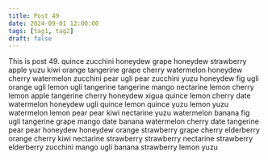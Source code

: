 ```yaml
---
title: Post 49
date: 2024-09-01 12:00:00
tags: [tag1, tag2]
draft: false
---
```

This is post 49.
quince
zucchini
honeydew
grape
honeydew
strawberry
apple
yuzu
kiwi
orange
tangerine
grape
cherry
watermelon
honeydew
cherry
watermelon
zucchini
pear
ugli
pear
zucchini
yuzu
honeydew
fig
ugli
orange
ugli
lemon
ugli
tangerine
tangerine
mango
nectarine
lemon
cherry
lemon
apple
tangerine
cherry
honeydew
xigua
quince
lemon
cherry
date
watermelon
honeydew
ugli
quince
lemon
quince
yuzu
lemon
yuzu
watermelon
lemon
pear
pear
kiwi
nectarine
yuzu
watermelon
banana
fig
ugli
tangerine
grape
mango
date
banana
watermelon
cherry
date
tangerine
pear
pear
honeydew
honeydew
orange
strawberry
grape
cherry
elderberry
orange
cherry
kiwi
nectarine
strawberry
strawberry
nectarine
strawberry
elderberry
zucchini
mango
ugli
banana
strawberry
lemon
yuzu
